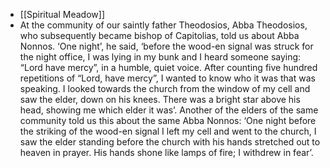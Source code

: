 - [[Spiritual Meadow]]
- At the community of our saintly father Theodosios, Abba Theodosios, who subsequently became bishop of Capitolias, told us about Abba Nonnos. ‘One night’, he said, ‘before the wood-en signal was struck for the night office, I was lying in my bunk and I heard someone saying: “Lord have mercy”, in a humble, quiet voice. After counting five hundred repetitions of “Lord, have mercy”, I wanted to know who it was that was speaking. I looked towards the church from the window of my cell and saw the elder, down on his knees. There was a bright star above his head, showing me which elder it was’. Another of the elders of the same community told us this about the same Abba Nonnos: ‘One night before the striking of the wood-en signal I left my cell and went to the church, I saw the elder standing before the church with his hands stretched out to heaven in prayer. His hands shone like lamps of fire; I withdrew in fear’.